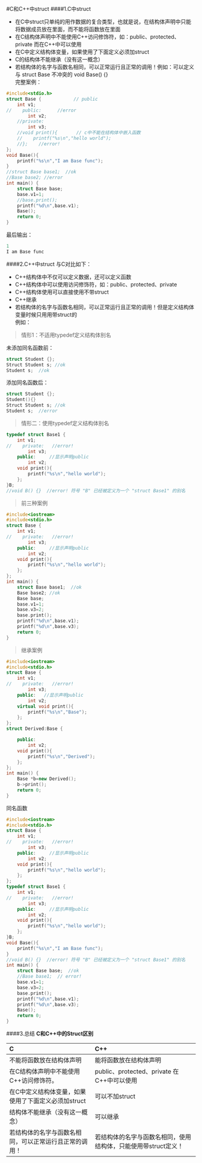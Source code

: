 #C和C++中struct
####1.C中struct
* 在C中struct只单纯的用作数据的复合类型，也就是说，在结构体声明中只能将数据成员放在里面，而不能将函数放在里面
* 在C结构体声明中不能使用C++访问修饰符，如：public、protected、private 而在C++中可以使用
* 在C中定义结构体变量，如果使用了下面定义必须加struct
* C的结构体不能继承（没有这一概念）
* 若结构体的名字与函数名相同，可以正常运行且正常的调用！例如：可以定义与 struct Base 不冲突的 void Base() {}  
完整案例：
```c++
#include<stdio.h>
struct Base {            // public
    int v1; 
//    public:      //error
        int v2; 
    //private:
        int v3; 
    //void print(){       // c中不能在结构体中嵌入函数
    //    printf("%s\n","hello world");
    //};    //error!
};
void Base(){
    printf("%s\n","I am Base func");
}
//struct Base base1;  //ok
//Base base2; //error
int main() {
    struct Base base;
    base.v1=1;
    //base.print();
    printf("%d\n",base.v1);
    Base();
    return 0;
}
```
最后输出：
```c++
1
I am Base func
```
####2.C++中struct
与C对比如下：
* C++结构体中不仅可以定义数据，还可以定义函数
* C++结构体中可以使用访问修饰符，如：public、protected、private 
* C++结构体使用可以直接使用不带struct
* C++继承
* 若结构体的名字与函数名相同，可以正常运行且正常的调用！但是定义结构体变量时候只用用带struct的  
例如：  
> 情形1：不适用typedef定义结构体别名
>
未添加同名函数前：
```c++
struct Student {};
Struct Student s; //ok
Student s;  //ok
```
添加同名函数后：
```c++
struct Student {};
Student(){}
Struct Student s; //ok
Student s;  //error
```
>情形二：使用typedef定义结构体别名
> 
```c++
typedef struct Base1 {         
    int v1;
//    private:   //error!
        int v3;
    public:     //显示声明public
        int v2;
    void print(){       
        printf("%s\n","hello world");
    };    
}B;
//void B() {}  //error! 符号 "B" 已经被定义为一个 "struct Base1" 的别名
```
>前三种案例
> 
```c++
#include<iostream>
#include<stdio.h>
struct Base {         
    int v1;
//    private:   //error!
        int v3;
    public:     //显示声明public
        int v2;
    void print(){       
        printf("%s\n","hello world");
    };    
};
int main() {
    struct Base base1;  //ok
    Base base2; //ok
    Base base;
    base.v1=1;
    base.v3=2;
    base.print();
    printf("%d\n",base.v1);
    printf("%d\n",base.v3);
    return 0;
}
```
>继承案例
> 
```c++
#include<iostream>
#include<stdio.h>
struct Base {         
    int v1;
//    private:   //error!
        int v3;
    public:   //显示声明public
        int v2;
    virtual void print(){       
        printf("%s\n","Base");
    };    
};
struct Derived:Base {         

    public:
        int v2;
    void print(){       
        printf("%s\n","Derived");
    };    
};
int main() {
    Base *b=new Derived();
    b->print();
    return 0;
}
```
同名函数  
```c++
#include<iostream>
#include<stdio.h>
struct Base {         
    int v1;
//    private:   //error!
        int v3;
    public:     //显示声明public
        int v2;
    void print(){       
        printf("%s\n","hello world");
    };    
};
typedef struct Base1 {         
    int v1;
//    private:   //error!
        int v3;
    public:     //显示声明public
        int v2;
    void print(){       
        printf("%s\n","hello world");
    };    
}B;
void Base(){
    printf("%s\n","I am Base func");
}
//void B() {}  //error! 符号 "B" 已经被定义为一个 "struct Base1" 的别名
int main() {
    struct Base base;  //ok
    //Base base1;  // error!
    base.v1=1;
    base.v3=2;
    base.print();
    printf("%d\n",base.v1);
    printf("%d\n",base.v3);
    Base();
    return 0;
}
```
####3.总结
**C和C++中的Struct区别**  

| C | C++ |
|:----|:----|
|不能将函数放在结构体声明|能将函数放在结构体声明|
|在C结构体声明中不能使用C++访问修饰符。|public、protected、private 在C++中可以使用|
|在C中定义结构体变量，如果使用了下面定义必须加struct|可以不加struct|
|结构体不能继承（没有这一概念）|可以继承|
|若结构体的名字与函数名相同，可以正常运行且正常的调用！|若结构体的名字与函数名相同，使用结构体，只能使用带struct定义！|
